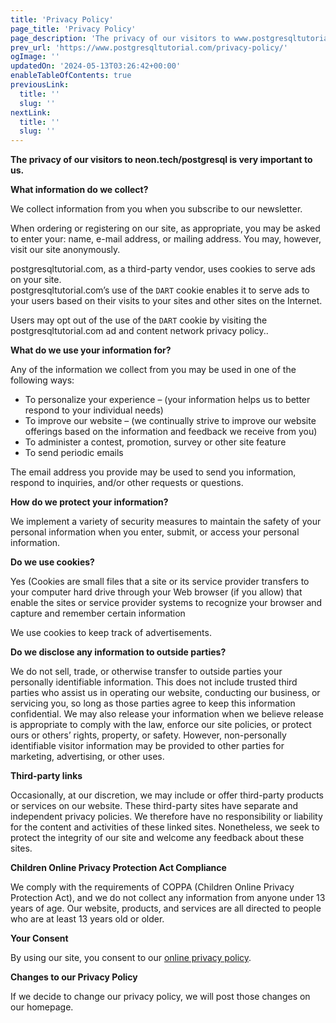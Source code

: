 ```yaml
---
title: 'Privacy Policy'
page_title: 'Privacy Policy'
page_description: 'The privacy of our visitors to www.postgresqltutorial.com is very important to us.'
prev_url: 'https://www.postgresqltutorial.com/privacy-policy/'
ogImage: ''
updatedOn: '2024-05-13T03:26:42+00:00'
enableTableOfContents: true
previousLink:
  title: ''
  slug: ''
nextLink:
  title: ''
  slug: ''
---
```


**The privacy of our visitors to neon.tech/postgresql is very important to us.**

**What information do we collect?**

We collect information from you when you subscribe to our newsletter.

When ordering or registering on our site, as appropriate, you may be asked to enter your: name, e\-mail address, or mailing address. You may, however, visit our site anonymously.

postgresqltutorial.com, as a third\-party vendor, uses cookies to serve ads on your site.  
postgresqltutorial.com’s use of the `DART` cookie enables it to serve ads to your users based on their visits to your sites and other sites on the Internet.

Users may opt out of the use of the `DART` cookie by visiting the postgresqltutorial.com ad and content network privacy policy..

**What do we use your information for?**

Any of the information we collect from you may be used in one of the following ways:

- To personalize your experience – (your information helps us to better respond to your individual needs)
- To improve our website – (we continually strive to improve our website offerings based on the information and feedback we receive from you)
- To administer a contest, promotion, survey or other site feature
- To send periodic emails

The email address you provide may be used to send you information, respond to inquiries, and/or other requests or questions.

**How do we protect your information?**

We implement a variety of security measures to maintain the safety of your personal information when you enter, submit, or access your personal information.

**Do we use cookies?**

Yes (Cookies are small files that a site or its service provider transfers to your computer hard drive through your Web browser (if you allow) that enable the sites or service provider systems to recognize your browser and capture and remember certain information

We use cookies to keep track of advertisements.

**Do we disclose any information to outside parties?**

We do not sell, trade, or otherwise transfer to outside parties your personally identifiable information. This does not include trusted third parties who assist us in operating our website, conducting our business, or servicing you, so long as those parties agree to keep this information confidential. We may also release your information when we believe release is appropriate to comply with the law, enforce our site policies, or protect ours or others’ rights, property, or safety. However, non\-personally identifiable visitor information may be provided to other parties for marketing, advertising, or other uses.

**Third\-party links**

Occasionally, at our discretion, we may include or offer third\-party products or services on our website. These third\-party sites have separate and independent privacy policies. We therefore have no responsibility or liability for the content and activities of these linked sites. Nonetheless, we seek to protect the integrity of our site and welcome any feedback about these sites.

**Children Online Privacy Protection Act Compliance**

We comply with the requirements of COPPA (Children Online Privacy Protection Act), and we do not collect any information from anyone under 13 years of age. Our website, products, and services are all directed to people who are at least 13 years old or older.

**Your Consent**

By using our site, you consent to our [online privacy policy](http://www.freeprivacypolicy.com/).

**Changes to our Privacy Policy**

If we decide to change our privacy policy, we will post those changes on our homepage.

